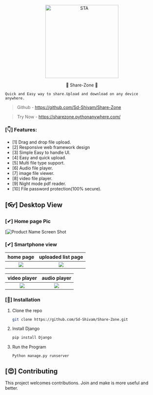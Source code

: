 <!-- # STA | Students Time Analizer [![STA](https://cdn.rawgit.com/sindresorhus/awesome/d7305f38d29fed78fa85652e3a63e154dd8e8829/media/badge.svg)] -->

<p align="center">
  <img src="https://github.com/Sd-Shivam/Share-Zone/blob/main/backend/static/logo.png?raw=true" alt="STA" width="240" />

  <p align="center">💖 Share-Zone 💖 </p>
</p>

  ```
  Quick and Easy way to share.Upload and download on any device anywhere.
  ```

> Github - https://github.com/Sd-Shivam/Share-Zone

> Try Now - https://sharezone.pythonanywhere.com/




### [👇] Features:

- [1] Drag and drop file upload.
- [2] Responsive web framework design
- [3] Simple Easy to handle UI.
- [4] Easy and quick upload.
- [5] Multi file type support.
- [6] Audio file player.
- [7] image file viewer.
- [8] video file player.
- [9] Night mode pdf reader.
- [10] File password protection(100% secure).




## [👓]  Desktop View

### [✔] Home page Pic
[![Product Name Screen Shot](https://github.com/Sd-Shivam/Share-Zone/blob/main/staticfiles/fronthome.jpeg?raw=true)


### [✔] Smartphone view
home page                  |  uploaded list page       
:-------------------------:|:-------------------------:
![](https://github.com/Sd-Shivam/Share-Zone/blob/main/staticfiles/m2.png.jpg?raw=true)  |  ![](https://github.com/Sd-Shivam/Share-Zone/blob/main/staticfiles/m1.png.jpg?raw=true)

video player                 |  audio player      
:-------------------------:|:-------------------------:
![](https://github.com/Sd-Shivam/Share-Zone/blob/main/staticfiles/mvideo.png?raw=true)  |  ![](https://github.com/Sd-Shivam/Share-Zone/blob/main/staticfiles/mmusic.jpeg?raw=true)

### [🔬] Installation
1. Clone the repo
   ```sh
   git clone https://github.com/Sd-Shivam/Share-Zone.git
   ```
2. Install Django
   ```sh
   pip install Django
   ```
3. Run the Program
   ```sh
   Python manage.py runserver
   ```
   

## [😍] Contributing
This project welcomes contributions. Join and make is more useful and better.
 
